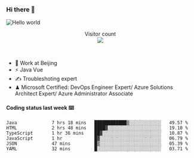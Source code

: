 ### Hi there 👋

<img src="https://raw.githubusercontent.com/sagar-viradiya/sagar-viradiya/master/resources/banner.png" alt="Hello world">
<p align="center"> 
  Visitor count<br/>
  <img src="https://profile-counter.glitch.me/youszoe/count.svg" />
</p>
<br/>

- 🍻 Work at Beijing 
- ⚡ Java Vue
- ✍️ Troubleshoting expert
- ♟  Microsoft Certified: DevOps Engineer Expert/ Azure Solutions Architect Expert/ Azure Administrator Associate

#### Coding status last week ⌨️

<!--START_SECTION:waka-->

```text
Java             7 hrs 18 mins   ████████████▒░░░░░░░░░░░░   49.57 %
HTML             2 hrs 48 mins   ████▓░░░░░░░░░░░░░░░░░░░░   19.10 %
TypeScript       1 hr 36 mins    ██▓░░░░░░░░░░░░░░░░░░░░░░   10.87 %
JavaScript       1 hr            █▓░░░░░░░░░░░░░░░░░░░░░░░   06.79 %
JSON             47 mins         █▒░░░░░░░░░░░░░░░░░░░░░░░   05.39 %
YAML             32 mins         █░░░░░░░░░░░░░░░░░░░░░░░░   03.71 %
```

<!--END_SECTION:waka-->

<br/>
<center><img src="http://ghchart.rshah.org/409ba5/yousazoe" alt="" /></center>


